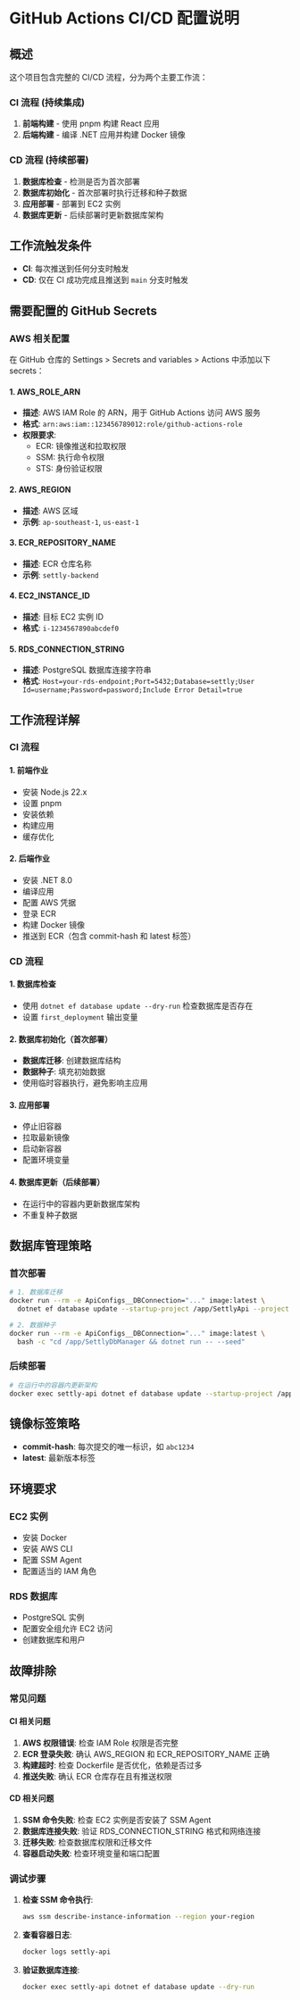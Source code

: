 # GitHub Actions CI/CD 配置说明

## 概述

这个项目包含完整的 CI/CD 流程，分为两个主要工作流：

### CI 流程 (持续集成)
1. **前端构建** - 使用 pnpm 构建 React 应用
2. **后端构建** - 编译 .NET 应用并构建 Docker 镜像

### CD 流程 (持续部署)
1. **数据库检查** - 检测是否为首次部署
2. **数据库初始化** - 首次部署时执行迁移和种子数据
3. **应用部署** - 部署到 EC2 实例
4. **数据库更新** - 后续部署时更新数据库架构

## 工作流触发条件

- **CI**: 每次推送到任何分支时触发
- **CD**: 仅在 CI 成功完成且推送到 `main` 分支时触发

## 需要配置的 GitHub Secrets

### AWS 相关配置

在 GitHub 仓库的 Settings > Secrets and variables > Actions 中添加以下 secrets：

#### 1. AWS_ROLE_ARN
- **描述**: AWS IAM Role 的 ARN，用于 GitHub Actions 访问 AWS 服务
- **格式**: `arn:aws:iam::123456789012:role/github-actions-role`
- **权限要求**: 
  - ECR: 镜像推送和拉取权限
  - SSM: 执行命令权限
  - STS: 身份验证权限

#### 2. AWS_REGION
- **描述**: AWS 区域
- **示例**: `ap-southeast-1`, `us-east-1`

#### 3. ECR_REPOSITORY_NAME
- **描述**: ECR 仓库名称
- **示例**: `settly-backend`

#### 4. EC2_INSTANCE_ID
- **描述**: 目标 EC2 实例 ID
- **格式**: `i-1234567890abcdef0`

#### 5. RDS_CONNECTION_STRING
- **描述**: PostgreSQL 数据库连接字符串
- **格式**: `Host=your-rds-endpoint;Port=5432;Database=settly;User Id=username;Password=password;Include Error Detail=true`


## 工作流程详解

### CI 流程

#### 1. 前端作业
- 安装 Node.js 22.x
- 设置 pnpm
- 安装依赖
- 构建应用
- 缓存优化

#### 2. 后端作业
- 安装 .NET 8.0
- 编译应用
- 配置 AWS 凭据
- 登录 ECR
- 构建 Docker 镜像
- 推送到 ECR（包含 commit-hash 和 latest 标签）


### CD 流程

#### 1. 数据库检查
- 使用 `dotnet ef database update --dry-run` 检查数据库是否存在
- 设置 `first_deployment` 输出变量

#### 2. 数据库初始化（首次部署）
- **数据库迁移**: 创建数据库结构
- **数据种子**: 填充初始数据
- 使用临时容器执行，避免影响主应用

#### 3. 应用部署
- 停止旧容器
- 拉取最新镜像
- 启动新容器
- 配置环境变量

#### 4. 数据库更新（后续部署）
- 在运行中的容器内更新数据库架构
- 不重复种子数据

## 数据库管理策略

### 首次部署
```bash
# 1. 数据库迁移
docker run --rm -e ApiConfigs__DBConnection="..." image:latest \
  dotnet ef database update --startup-project /app/SettlyApi --project /app/SettlyModels

# 2. 数据种子
docker run --rm -e ApiConfigs__DBConnection="..." image:latest \
  bash -c "cd /app/SettlyDbManager && dotnet run -- --seed"
```

### 后续部署
```bash
# 在运行中的容器内更新架构
docker exec settly-api dotnet ef database update --startup-project /app/SettlyApi --project /app/SettlyModels
```

## 镜像标签策略

- **commit-hash**: 每次提交的唯一标识，如 `abc1234`
- **latest**: 最新版本标签

## 环境要求

### EC2 实例
- 安装 Docker
- 安装 AWS CLI
- 配置 SSM Agent
- 配置适当的 IAM 角色

### RDS 数据库
- PostgreSQL 实例
- 配置安全组允许 EC2 访问
- 创建数据库和用户

## 故障排除

### 常见问题

#### CI 相关问题
1. **AWS 权限错误**: 检查 IAM Role 权限是否完整
2. **ECR 登录失败**: 确认 AWS_REGION 和 ECR_REPOSITORY_NAME 正确
3. **构建超时**: 检查 Dockerfile 是否优化，依赖是否过多
4. **推送失败**: 确认 ECR 仓库存在且有推送权限

#### CD 相关问题
1. **SSM 命令失败**: 检查 EC2 实例是否安装了 SSM Agent
2. **数据库连接失败**: 验证 RDS_CONNECTION_STRING 格式和网络连接
3. **迁移失败**: 检查数据库权限和迁移文件
4. **容器启动失败**: 检查环境变量和端口配置

### 调试步骤

1. **检查 SSM 命令执行**:
   ```bash
   aws ssm describe-instance-information --region your-region
   ```

2. **查看容器日志**:
   ```bash
   docker logs settly-api
   ```

3. **验证数据库连接**:
   ```bash
   docker exec settly-api dotnet ef database update --dry-run
   ```

